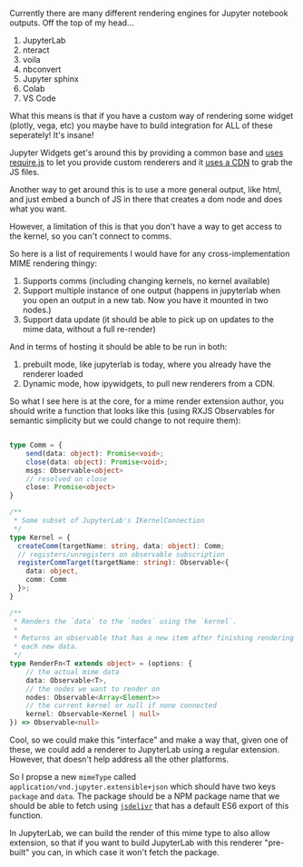 Currently there are many different rendering engines for Jupyter notebook outputs. Off the top of my head...


1. JupyterLab
2. nteract
3. voila
4. nbconvert
5. Jupyter sphinx
6. Colab
7. VS Code

What this means is that if you have a custom way of rendering some widget (plotly, vega, etc) you maybe have to build
integration for ALL of these seperately! It's insane!

Jupyter Widgets get's around this by providing a common base and [uses require.js](https://ipywidgets.readthedocs.io/en/stable/examples/Widget%20Custom.html) to let you provide custom renderers and it [uses a CDN](https://github.com/jupyter-widgets/ipywidgets/issues/1627) to grab the JS files.

Another way to get around this is to use a more general output, like html, and just embed a bunch of JS in there that creates a dom node and does what you want.


However, a limitation of this is that you don't have a way to get access to the kernel, so you can't connect to comms. 


So here is a list of requirements I would have for any cross-implementation MIME rendering thingy:

1. Supports comms (including changing kernels, no kernel available)
2. Support multiple instance of one output (happens in jupyterlab when you open an output in a new tab. Now you have it mounted in two nodes.)
3. Support data update (it should be able to pick up on updates to the mime data, without a full re-render)


And in terms of hosting it should be able to be run in both:

1. prebuilt mode, like jupyterlab is today, where you already have the renderer loaded
2. Dynamic mode, how ipywidgets, to pull new renderers from a CDN.

So what I see here is at the core, for a mime render extension author, you should write a function that looks like this (using RXJS Observables for semantic
simplicity but we could change to not require them):


```typescript

type Comm = {
    send(data: object): Promise<void>;
    close(data: object): Promise<void>;
    msgs: Observable<object>
    // resolved on close
    close: Promise<object>
}

/**
 * Some subset of JupyterLab's IKernelConnection
 */
type Kernel = {
  createComm(targetName: string, data: object): Comm;
  // registers/unregisters on observable subscription
  registerCommTarget(targetName: string): Observable<{
    data: object,
    comm: Comm
  }>;
}

/**
 * Renders the `data` to the `nodes` using the `kernel`.
 * 
 * Returns an observable that has a new item after finishing rendering
 * each new data.
 */
type RenderFn<T extends object> = (options: {
    // the actual mime data
    data: Observable<T>,
    // the nodes we want to render on
    nodes: Observable<Array<Element>>
    // the current kernel or null if none connected
    kernel: Observable<Kernel | null>
}) => Observable<null>
```

Cool, so we could make this "interface" and make a way that, given one of these,
we could add a renderer to JupyterLab using a regular extension. However, that doesn't help address all the other platforms. 

So I propse a new `mimeType` called `application/vnd.jupyter.extensible+json` which should have two keys `package` and `data`. The package should be a NPM package name that we should be able to fetch using [`jsdelivr`](https://www.jsdelivr.com/features) that has a default ES6 export of this function.

In JupyterLab, we can build the render of this mime type to also allow extension, so that if you want to build JupyterLab with this renderer "pre-built" you can,
in which case it won't fetch the package. 
